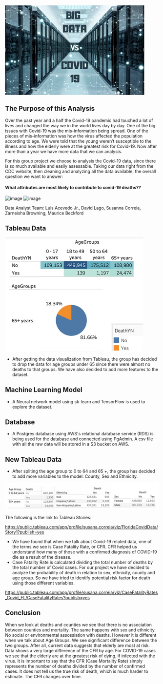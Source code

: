 [//]:<![image](https://user-images.githubusercontent.com/78933826/124337006-6d34e280-db6e-11eb-83d2-16ddbb123534.png)>
[//]:<![image](https://user-images.githubusercontent.com/78933826/124337024-7d4cc200-db6e-11eb-9151-866371aad9a2.png)>
 
![image](Images/BigDataCovid.jpg) 

## The Purpose of this Analysis
Over the past year and a half the Covid-19 pandemic had touched a lot of lives and changed the way we in the world lives day by day. One of the big issues with Covid-19 was the mis-information being spread. One of the pieces of mis-information was how the virus affected the population according to age. We were told that the young weren’t susceptible to the illness and how the elderly were at the greatest risk for Covid-19. Now after more than a year we have more data that we can analysis.

For this group project we choose to analysis the Covid-19 data, since there is so much available and easily assessable. Taking our data right from the CDC website, then cleaning and analyzing all the data available, the overall question we want to answer: 
  
#### What attributes are most likely to contribute to covid-19 deaths??  
  
![image](https://user-images.githubusercontent.com/78933826/124336938-247d2980-db6e-11eb-8a27-c5db06fe8d97.png) ![image](https://user-images.githubusercontent.com/78933826/124336968-4bd3f680-db6e-11eb-9ca3-811a75ab594f.png)


Data Analyst Team:  Luis Acevedo Jr., David Lago, Susanna Correia, Zarneisha Browning, Maurice Beckford

## Tableau Data

![image](Images/ModelV1.png)

* After getting the data visualization from Tableau, the group has decided to drop the data for age groups under 65 since there were almost no deaths to that groups. We have also decided to add more features to the dataset.
 
## Machine Learning Model

* A Neural network model using sk-learn and TensorFlow is used to explore the dataset.

 
## Database

* A Postgres database using AWS's relational database service (RDS) is being used for the database and connected using PgAdmin. A csv file with all the raw data will be stored in a S3 bucket on AWS.

## New Tableau Data

* After spliting the age group to 0 to 64 and 65 +, the group has decided to add more variables to the model: County, Sex and Ethnicity.

![image](Images/NewFeatures.png)

The following is the link to Tableau Stories:


https://public.tableau.com/app/profile/susana.correia/viz/FloridaCovidData/Story1?publish=yes

* We have found that when we talk about Covid-19 related data, one of the terms we see is Case Fatality Rate, or CFR. CFR helped us understand how many of those with a confirmed diagnosis of COVID-19 die as a result of the disease.
* Case Fatality Rate is calculated dividing the total number of deaths by the total number of Covid cases. For our project we have decided to analyze the probability of death in relation to sex, ethnicity, county and age group. So we have tried to identify potential risk factor for death using those different variables.

https://public.tableau.com/app/profile/susana.correia/viz/CaseFatalityRates_Covid_FL/CaseFatalityRates?publish=yes

## Conclusion

When we look at deaths and counties we see that there is no association between counties and mortality. The same happens with sex and ethnicity. No social or environmental assossiation with deaths. However it is different when we talk about Age Groups. We see significant difference between the two groups. After all, current data suggests that elderly are most at risk. Data shows a very large difference of the CFR by age. For COVID-19 cases we see that the elderly are at the greatest risk of dying, if infected with the virus. It is important to say that  the CFR (Case Mortality Rate) simply represents the number of deaths divided by the number of confirmed cases. It does not tell us the true risk of death, which is much harder to estimate. The CFR changes over time.

